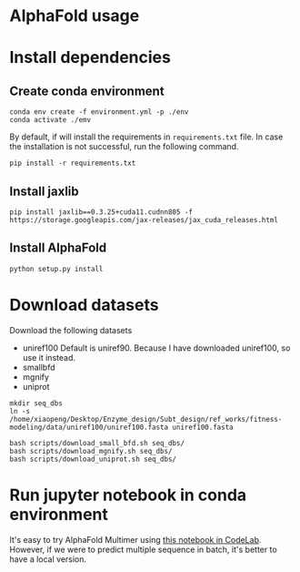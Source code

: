# AlphaFold usage

# Install dependencies

## Create conda environment

```shell
conda env create -f environment.yml -p ./env
conda activate ./emv
```
By default, if will install the requirements in `requirements.txt` file. In case the installation is not successful, run the following command.

```shell
pip install -r requirements.txt
```

## Install jaxlib

```shell
pip install jaxlib==0.3.25+cuda11.cudnn805 -f https://storage.googleapis.com/jax-releases/jax_cuda_releases.html
```


## Install AlphaFold
```shell
python setup.py install
```

# Download datasets

Download the following datasets
- uniref100  Default is uniref90. Because I have downloaded uniref100, so use it instead.
- smallbfd
- mgnify
- uniprot
```shell
mkdir seq_dbs
ln -s /home/xiaopeng/Desktop/Enzyme_design/Subt_design/ref_works/fitness-modeling/data/uniref100/uniref100.fasta uniref100.fasta

bash scripts/download_small_bfd.sh seq_dbs/
bash scripts/download_mgnify.sh seq_dbs/
bash scripts/download_uniprot.sh seq_dbs/
```

# Run jupyter notebook in conda environment

It's easy to try AlphaFold Multimer using [this notebook in CodeLab](https://colab.research.google.com/github/deepmind/alphafold/blob/main/notebooks/AlphaFold.ipynb?pli=1#scrollTo=3zGsJuVoM44V). However, if we were to predict multiple sequence in batch, it's better to have a local version.

